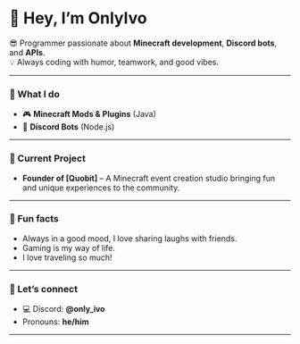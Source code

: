 # 👋 Hey, I’m OnlyIvo

😎 Programmer passionate about **Minecraft development**, **Discord bots**, and **APIs**.  
💡 Always coding with humor, teamwork, and good vibes.

---

### 🚀 What I do
- 🎮 **Minecraft Mods & Plugins** (Java)
- 🤖 **Discord Bots** (Node.js)

---

### 🔭 Current Project
- **Founder of [Quobit]** – A Minecraft event creation studio bringing fun and unique experiences to the community.

---

### 🎉 Fun facts
- Always in a good mood, I love sharing laughs with friends.
- Gaming is my way of life.
- I love traveling so much!

---

### 💬 Let’s connect
- 💻 Discord: **@only_ivo**  
- Pronouns: **he/him**  

---
